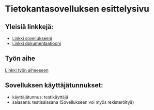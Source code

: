 ﻿# Tietokantasovelluksen esittelysivu


## Yleisiä linkkejä:
* [Linkki sovellukseeni](http://tviivi.users.cs.helsinki.fi/tsoha/login)
* [Linkki dokumentaatiooni](https://github.com/tviivi/Tsoha-Bootstrap/blob/master/doc/dokumentaatio.pdf)


## Työn aihe
[Linkki työn aiheeseen](http://advancedkittenry.github.io/suunnittelu_ja_tyoymparisto/aiheet/Muistilista.html) 

## Sovelluksen käyttäjätunnukset:
* käyttäjätunnus: testikäyttäjä
* salasana: testisalasana
(Sovellukseen voi myös rekisteröityä)